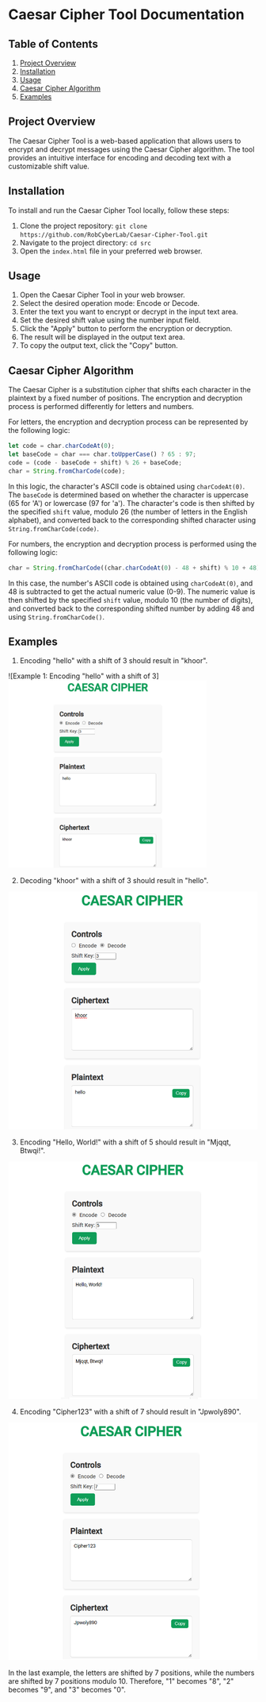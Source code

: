 # Caesar Cipher Tool Documentation
## Table of Contents
1. [Project Overview](#project-overview)
2. [Installation](#installation)
3. [Usage](#usage)
4. [Caesar Cipher Algorithm](#caesar-cipher-algorithm)
5. [Examples](#examples)
## Project Overview
The Caesar Cipher Tool is a web-based application that allows users to encrypt and decrypt messages using the Caesar Cipher algorithm. The tool provides an intuitive interface for encoding and decoding text with a customizable shift value.
## Installation
To install and run the Caesar Cipher Tool locally, follow these steps:
1. Clone the project repository: `git clone https://github.com/RobCyberLab/Caesar-Cipher-Tool.git`
2. Navigate to the project directory: `cd src`
3. Open the `index.html` file in your preferred web browser.
## Usage
1. Open the Caesar Cipher Tool in your web browser.
2. Select the desired operation mode: Encode or Decode.
3. Enter the text you want to encrypt or decrypt in the input text area.
4. Set the desired shift value using the number input field.
5. Click the "Apply" button to perform the encryption or decryption.
6. The result will be displayed in the output text area.
7. To copy the output text, click the "Copy" button.
## Caesar Cipher Algorithm
The Caesar Cipher is a substitution cipher that shifts each character in the plaintext by a fixed number of positions. The encryption and decryption process is performed differently for letters and numbers.

For letters, the encryption and decryption process can be represented by the following logic:
```javascript
let code = char.charCodeAt(0);
let baseCode = char === char.toUpperCase() ? 65 : 97;
code = (code - baseCode + shift) % 26 + baseCode;
char = String.fromCharCode(code);
```

In this logic, the character's ASCII code is obtained using `charCodeAt(0)`. The `baseCode` is determined based on whether the character is uppercase (65 for 'A') or lowercase (97 for 'a'). The character's code is then shifted by the specified `shift` value, modulo 26 (the number of letters in the English alphabet), and converted back to the corresponding shifted character using `String.fromCharCode(code)`.

For numbers, the encryption and decryption process is performed using the following logic:
```javascript
char = String.fromCharCode((char.charCodeAt(0) - 48 + shift) % 10 + 48);
```

In this case, the number's ASCII code is obtained using `charCodeAt(0)`, and 48 is subtracted to get the actual numeric value (0-9). The numeric value is then shifted by the specified `shift` value, modulo 10 (the number of digits), and converted back to the corresponding shifted number by adding 48 and using `String.fromCharCode()`.

## Examples
1. Encoding "hello" with a shift of 3 should result in "khoor".

![Example 1: Encoding "hello" with a shift of 3]<img src="example1-image.png" width="400"/>

2. Decoding "khoor" with a shift of 3 should result in "hello".

![Example 2: Decoding "khoor" with a shift of 3](example2-image.png)

3. Encoding "Hello, World!" with a shift of 5 should result in "Mjqqt, Btwqi!".

![Example 3: Encoding "Hello, World!" with a shift of 5](example3-image.png)

4. Encoding "Cipher123" with a shift of 7 should result in "Jpwoly890".

![Example 4: Encoding "Cipher123" with a shift of 7](example4-image.png)

In the last example, the letters are shifted by 7 positions, while the numbers are shifted by 7 positions modulo 10. Therefore, "1" becomes "8", "2" becomes "9", and "3" becomes "0".
